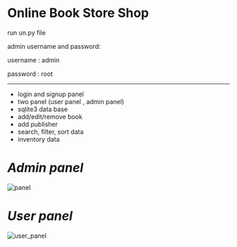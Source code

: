 # Online Book Store Shop
run un.py file 

admin username and password:

username : admin

password : root

-----------------------------------
* login and signup panel
* two panel (user panel , admin panel)
* sqlite3 data base
* add/edit/remove book
* add publisher
* search, filter, sort data
* inventory data


# *Admin panel*


![panel](https://user-images.githubusercontent.com/77892796/179231061-a2b1b2ab-3903-46c3-b75e-d2669d1f316e.png)

# *User panel*


![user_panel](https://user-images.githubusercontent.com/77892796/179231530-1659823f-a733-49f0-871a-1a64a00e29ac.png)
